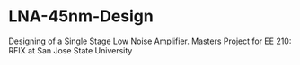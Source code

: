 # LNA-45nm-Design
Designing of a Single Stage Low Noise Amplifier. Masters Project for EE 210: RFIX at San Jose State University 
